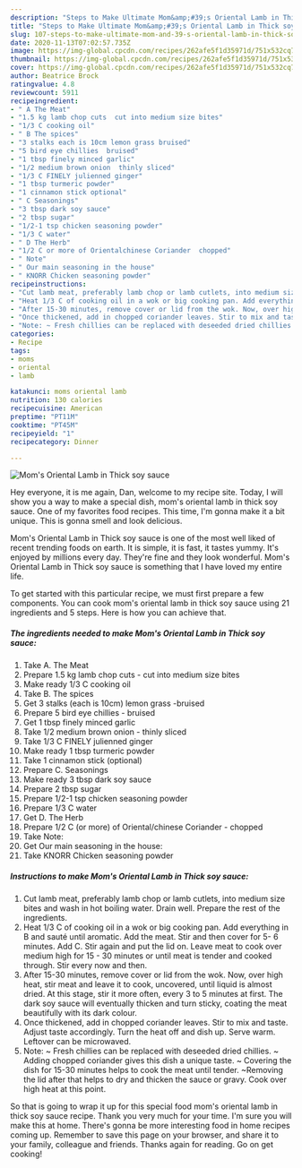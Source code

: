 ```yaml
---
description: "Steps to Make Ultimate Mom&amp;#39;s Oriental Lamb in Thick soy sauce"
title: "Steps to Make Ultimate Mom&amp;#39;s Oriental Lamb in Thick soy sauce"
slug: 107-steps-to-make-ultimate-mom-and-39-s-oriental-lamb-in-thick-soy-sauce
date: 2020-11-13T07:02:57.735Z
image: https://img-global.cpcdn.com/recipes/262afe5f1d35971d/751x532cq70/moms-oriental-lamb-in-thick-soy-sauce-recipe-main-photo.jpg
thumbnail: https://img-global.cpcdn.com/recipes/262afe5f1d35971d/751x532cq70/moms-oriental-lamb-in-thick-soy-sauce-recipe-main-photo.jpg
cover: https://img-global.cpcdn.com/recipes/262afe5f1d35971d/751x532cq70/moms-oriental-lamb-in-thick-soy-sauce-recipe-main-photo.jpg
author: Beatrice Brock
ratingvalue: 4.8
reviewcount: 5911
recipeingredient:
- " A The Meat"
- "1.5 kg lamb chop cuts  cut into medium size bites"
- "1/3 C cooking oil"
- " B The spices"
- "3 stalks each is 10cm lemon grass bruised"
- "5 bird eye chillies  bruised"
- "1 tbsp finely minced garlic"
- "1/2 medium brown onion  thinly sliced"
- "1/3 C FINELY julienned ginger"
- "1 tbsp turmeric powder"
- "1 cinnamon stick optional"
- " C Seasonings"
- "3 tbsp dark soy sauce"
- "2 tbsp sugar"
- "1/2-1 tsp chicken seasoning powder"
- "1/3 C water"
- " D The Herb"
- "1/2 C or more of Orientalchinese Coriander  chopped"
- " Note"
- " Our main seasoning in the house"
- " KNORR Chicken seasoning powder"
recipeinstructions:
- "Cut lamb meat, preferably lamb chop or lamb cutlets, into medium size bites and wash in hot boiling water. Drain well. Prepare the rest of the ingredients."
- "Heat 1/3 C of cooking oil in a wok or big cooking pan. Add everything in B and sauté until aromatic. Add the meat. Stir and then cover for 5- 6 minutes. Add C. Stir again and put the lid on. Leave meat to cook over medium high for 15 - 30 minutes or until meat is tender and cooked through. Stir every now and then."
- "After 15-30 minutes, remove cover or lid from the wok. Now, over high heat, stir meat and leave it to cook, uncovered, until liquid is almost dried. At this stage, stir it more often, every 3 to 5 minutes at first. The dark soy sauce will eventually thicken and turn sticky, coating the meat beautifully with its dark colour."
- "Once thickened, add in chopped coriander leaves. Stir to mix and taste. Adjust taste accordingly. Turn the heat off and dish up. Serve warm. Leftover can be microwaved."
- "Note: ~ Fresh chillies can be replaced with deseeded dried chillies. ~ Adding chopped coriander gives this dish a unique taste. ~ Covering the dish for 15-30 minutes helps to cook the meat until tender. ~Removing the lid after that helps to dry and thicken the sauce or gravy. Cook over high heat at this point."
categories:
- Recipe
tags:
- moms
- oriental
- lamb

katakunci: moms oriental lamb 
nutrition: 130 calories
recipecuisine: American
preptime: "PT11M"
cooktime: "PT45M"
recipeyield: "1"
recipecategory: Dinner

---
```



![Mom&#39;s Oriental Lamb in Thick soy sauce](https://img-global.cpcdn.com/recipes/262afe5f1d35971d/751x532cq70/moms-oriental-lamb-in-thick-soy-sauce-recipe-main-photo.jpg)

Hey everyone, it is me again, Dan, welcome to my recipe site. Today, I will show you a way to make a special dish, mom&#39;s oriental lamb in thick soy sauce. One of my favorites food recipes. This time, I'm gonna make it a bit unique. This is gonna smell and look delicious.

Mom&#39;s Oriental Lamb in Thick soy sauce is one of the most well liked of recent trending foods on earth. It is simple, it is fast, it tastes yummy. It's enjoyed by millions every day. They're fine and they look wonderful. Mom&#39;s Oriental Lamb in Thick soy sauce is something that I have loved my entire life.




To get started with this particular recipe, we must first prepare a few components. You can cook mom&#39;s oriental lamb in thick soy sauce using 21 ingredients and 5 steps. Here is how you can achieve that.

<!--inarticleads1-->

##### The ingredients needed to make Mom&#39;s Oriental Lamb in Thick soy sauce:

1. Take  A. The Meat
1. Prepare 1.5 kg lamb chop cuts - cut into medium size bites
1. Make ready 1/3 C cooking oil
1. Take  B. The spices
1. Get 3 stalks (each is 10cm) lemon grass -bruised
1. Prepare 5 bird eye chillies - bruised
1. Get 1 tbsp finely minced garlic
1. Take 1/2 medium brown onion - thinly sliced
1. Take 1/3 C FINELY julienned ginger
1. Make ready 1 tbsp turmeric powder
1. Take 1 cinnamon stick (optional)
1. Prepare  C. Seasonings
1. Make ready 3 tbsp dark soy sauce
1. Prepare 2 tbsp sugar
1. Prepare 1/2-1 tsp chicken seasoning powder
1. Prepare 1/3 C water
1. Get  D. The Herb
1. Prepare 1/2 C (or more) of Oriental/chinese Coriander - chopped
1. Take  Note:
1. Get  Our main seasoning in the house:
1. Take  KNORR Chicken seasoning powder




<!--inarticleads2-->

##### Instructions to make Mom&#39;s Oriental Lamb in Thick soy sauce:

1. Cut lamb meat, preferably lamb chop or lamb cutlets, into medium size bites and wash in hot boiling water. Drain well. Prepare the rest of the ingredients.
1. Heat 1/3 C of cooking oil in a wok or big cooking pan. Add everything in B and sauté until aromatic. Add the meat. Stir and then cover for 5- 6 minutes. Add C. Stir again and put the lid on. Leave meat to cook over medium high for 15 - 30 minutes or until meat is tender and cooked through. Stir every now and then.
1. After 15-30 minutes, remove cover or lid from the wok. Now, over high heat, stir meat and leave it to cook, uncovered, until liquid is almost dried. At this stage, stir it more often, every 3 to 5 minutes at first. The dark soy sauce will eventually thicken and turn sticky, coating the meat beautifully with its dark colour.
1. Once thickened, add in chopped coriander leaves. Stir to mix and taste. Adjust taste accordingly. Turn the heat off and dish up. Serve warm. Leftover can be microwaved.
1. Note: ~ Fresh chillies can be replaced with deseeded dried chillies. ~ Adding chopped coriander gives this dish a unique taste. ~ Covering the dish for 15-30 minutes helps to cook the meat until tender. ~Removing the lid after that helps to dry and thicken the sauce or gravy. Cook over high heat at this point.




So that is going to wrap it up for this special food mom&#39;s oriental lamb in thick soy sauce recipe. Thank you very much for your time. I'm sure you will make this at home. There's gonna be more interesting food in home recipes coming up. Remember to save this page on your browser, and share it to your family, colleague and friends. Thanks again for reading. Go on get cooking!
